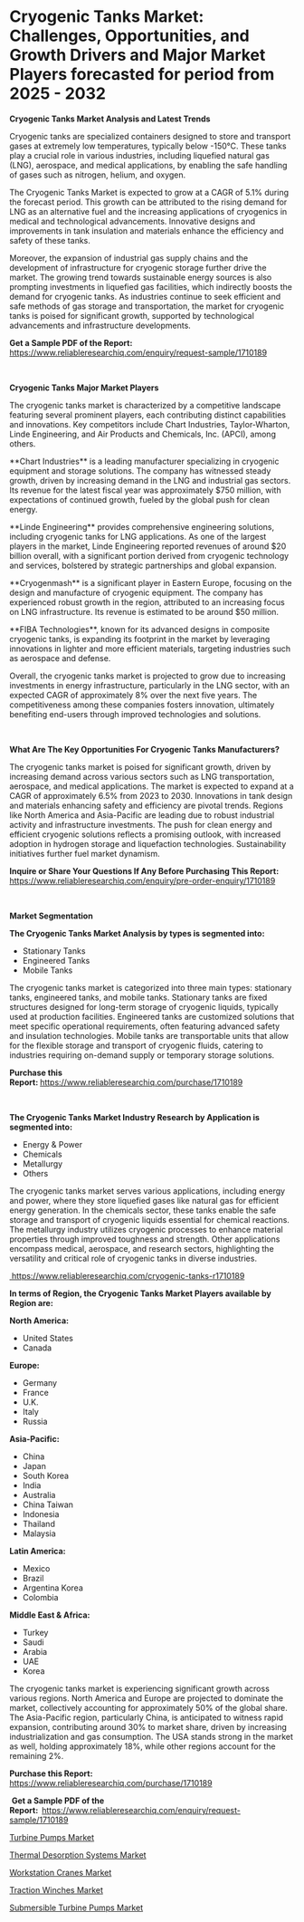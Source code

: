 <p><h1>Cryogenic Tanks Market: Challenges, Opportunities, and Growth Drivers and Major Market Players forecasted for period from 2025 - 2032</h1></p><p><strong>Cryogenic Tanks Market Analysis and Latest Trends</strong></p>
<p><p>Cryogenic tanks are specialized containers designed to store and transport gases at extremely low temperatures, typically below -150°C. These tanks play a crucial role in various industries, including liquefied natural gas (LNG), aerospace, and medical applications, by enabling the safe handling of gases such as nitrogen, helium, and oxygen.</p><p>The Cryogenic Tanks Market is expected to grow at a CAGR of 5.1% during the forecast period. This growth can be attributed to the rising demand for LNG as an alternative fuel and the increasing applications of cryogenics in medical and technological advancements. Innovative designs and improvements in tank insulation and materials enhance the efficiency and safety of these tanks.</p><p>Moreover, the expansion of industrial gas supply chains and the development of infrastructure for cryogenic storage further drive the market. The growing trend towards sustainable energy sources is also prompting investments in liquefied gas facilities, which indirectly boosts the demand for cryogenic tanks. As industries continue to seek efficient and safe methods of gas storage and transportation, the market for cryogenic tanks is poised for significant growth, supported by technological advancements and infrastructure developments.</p></p>
<p><strong>Get a Sample PDF of the Report:&nbsp;</strong> <a href="https://www.reliableresearchiq.com/enquiry/request-sample/1710189?utm_campaign=973&utm_medium=2&utm_source=Github&utm_content=ia&utm_term=19022025&utm_id=cryogenic-tanks">https://www.reliableresearchiq.com/enquiry/request-sample/1710189</a></p>
<p>&nbsp;</p>
<p><strong>Cryogenic Tanks Major Market Players</strong></p>
<p><p>The cryogenic tanks market is characterized by a competitive landscape featuring several prominent players, each contributing distinct capabilities and innovations. Key competitors include Chart Industries, Taylor-Wharton, Linde Engineering, and Air Products and Chemicals, Inc. (APCI), among others.</p><p>**Chart Industries** is a leading manufacturer specializing in cryogenic equipment and storage solutions. The company has witnessed steady growth, driven by increasing demand in the LNG and industrial gas sectors. Its revenue for the latest fiscal year was approximately $750 million, with expectations of continued growth, fueled by the global push for clean energy.</p><p>**Linde Engineering** provides comprehensive engineering solutions, including cryogenic tanks for LNG applications. As one of the largest players in the market, Linde Engineering reported revenues of around $20 billion overall, with a significant portion derived from cryogenic technology and services, bolstered by strategic partnerships and global expansion.</p><p>**Cryogenmash** is a significant player in Eastern Europe, focusing on the design and manufacture of cryogenic equipment. The company has experienced robust growth in the region, attributed to an increasing focus on LNG infrastructure. Its revenue is estimated to be around $50 million.</p><p>**FIBA Technologies**, known for its advanced designs in composite cryogenic tanks, is expanding its footprint in the market by leveraging innovations in lighter and more efficient materials, targeting industries such as aerospace and defense.</p><p>Overall, the cryogenic tanks market is projected to grow due to increasing investments in energy infrastructure, particularly in the LNG sector, with an expected CAGR of approximately 8% over the next five years. The competitiveness among these companies fosters innovation, ultimately benefiting end-users through improved technologies and solutions.</p></p>
<p>&nbsp;</p>
<p><strong>What Are The Key Opportunities For Cryogenic Tanks Manufacturers?</strong></p>
<p><p>The cryogenic tanks market is poised for significant growth, driven by increasing demand across various sectors such as LNG transportation, aerospace, and medical applications. The market is expected to expand at a CAGR of approximately 6.5% from 2023 to 2030. Innovations in tank design and materials enhancing safety and efficiency are pivotal trends. Regions like North America and Asia-Pacific are leading due to robust industrial activity and infrastructure investments. The push for clean energy and efficient cryogenic solutions reflects a promising outlook, with increased adoption in hydrogen storage and liquefaction technologies. Sustainability initiatives further fuel market dynamism.</p></p>
<p><strong>Inquire or Share Your Questions If Any Before Purchasing This Report:</strong> <a href="https://www.reliableresearchiq.com/enquiry/pre-order-enquiry/1710189?utm_campaign=973&utm_medium=2&utm_source=Github&utm_content=ia&utm_term=19022025&utm_id=cryogenic-tanks">https://www.reliableresearchiq.com/enquiry/pre-order-enquiry/1710189</a></p>
<p>&nbsp;</p>
<p><strong>Market Segmentation</strong></p>
<p><strong>The Cryogenic Tanks Market Analysis by types is segmented into:</strong></p>
<p><ul><li>Stationary Tanks</li><li>Engineered Tanks</li><li>Mobile Tanks</li></ul></p>
<p><p>The cryogenic tanks market is categorized into three main types: stationary tanks, engineered tanks, and mobile tanks. Stationary tanks are fixed structures designed for long-term storage of cryogenic liquids, typically used at production facilities. Engineered tanks are customized solutions that meet specific operational requirements, often featuring advanced safety and insulation technologies. Mobile tanks are transportable units that allow for the flexible storage and transport of cryogenic fluids, catering to industries requiring on-demand supply or temporary storage solutions.</p></p>
<p><strong>Purchase this Report:&nbsp;</strong><a href="https://www.reliableresearchiq.com/purchase/1710189?utm_campaign=973&utm_medium=2&utm_source=Github&utm_content=ia&utm_term=19022025&utm_id=cryogenic-tanks">https://www.reliableresearchiq.com/purchase/1710189</a></p>
<p>&nbsp;</p>
<p><strong>The Cryogenic Tanks Market Industry Research by Application is segmented into:</strong></p>
<p><ul><li>Energy & Power</li><li>Chemicals</li><li>Metallurgy</li><li>Others</li></ul></p>
<p><p>The cryogenic tanks market serves various applications, including energy and power, where they store liquefied gases like natural gas for efficient energy generation. In the chemicals sector, these tanks enable the safe storage and transport of cryogenic liquids essential for chemical reactions. The metallurgy industry utilizes cryogenic processes to enhance material properties through improved toughness and strength. Other applications encompass medical, aerospace, and research sectors, highlighting the versatility and critical role of cryogenic tanks in diverse industries.</p></p>
<p><a href="https://www.reliableresearchiq.com/cryogenic-tanks-r1710189?utm_campaign=973&utm_medium=2&utm_source=Github&utm_content=ia&utm_term=19022025&utm_id=cryogenic-tanks">&nbsp;https://www.reliableresearchiq.com/cryogenic-tanks-r1710189</a></p>
<p><strong>In terms of Region, the Cryogenic Tanks Market Players available by Region are:</strong></p>
<p>
    <p> <strong> North America: </strong>
        <ul>
            <li>United States</li>
            <li>Canada</li>
        </ul>
        </p> 
    <p> <strong> Europe: </strong>
        <ul>
            <li>Germany</li>
            <li>France</li>
            <li>U.K.</li>
            <li>Italy</li>
            <li>Russia</li>
        </ul>
        </p> 
    <p> <strong> Asia-Pacific: </strong>
        <ul>
            <li>China</li>
            <li>Japan</li>
            <li>South Korea</li>
            <li>India</li>
            <li>Australia</li>
            <li>China Taiwan</li>
            <li>Indonesia</li>
            <li>Thailand</li>
            <li>Malaysia</li>
        </ul>
        </p> 
    <p> <strong> Latin America: </strong>
        <ul>
            <li>Mexico</li>
            <li>Brazil</li>
            <li>Argentina Korea</li>
            <li>Colombia</li>
        </ul>
        </p> 
    <p> <strong> Middle East & Africa: </strong>
        <ul>
            <li>Turkey</li>
            <li>Saudi</li>
            <li>Arabia</li>
            <li>UAE</li>
            <li>Korea</li>
        </ul>
    </p>
    </p>
<p><p>The cryogenic tanks market is experiencing significant growth across various regions. North America and Europe are projected to dominate the market, collectively accounting for approximately 50% of the global share. The Asia-Pacific region, particularly China, is anticipated to witness rapid expansion, contributing around 30% to market share, driven by increasing industrialization and gas consumption. The USA stands strong in the market as well, holding approximately 18%, while other regions account for the remaining 2%.</p></p>
<p><strong>Purchase this Report: </strong><a href="https://www.reliableresearchiq.com/purchase/1710189?utm_campaign=973&utm_medium=2&utm_source=Github&utm_content=ia&utm_term=19022025&utm_id=cryogenic-tanks">https://www.reliableresearchiq.com/purchase/1710189</a></p>
<p>&nbsp;<strong>Get a Sample PDF of the Report:&nbsp;&nbsp;</strong><a href="https://www.reliableresearchiq.com/enquiry/request-sample/1710189?utm_campaign=973&utm_medium=2&utm_source=Github&utm_content=ia&utm_term=19022025&utm_id=cryogenic-tanks">https://www.reliableresearchiq.com/enquiry/request-sample/1710189</a></p>
<p><strong></strong></p>
<p><p><a href="https://github.com/sawrovpipolo/Market-Research-Report-List-1/blob/main/turbine-pumps-market.md?utm_campaign=973&utm_medium=2&utm_source=Github&utm_content=ia&utm_term=19022025&utm_id=cryogenic-tanks">Turbine Pumps Market</a></p><p><a href="https://github.com/sponsumelo/Market-Research-Report-List-1/blob/main/thermal-desorption-systems-market.md?utm_campaign=973&utm_medium=2&utm_source=Github&utm_content=ia&utm_term=19022025&utm_id=cryogenic-tanks">Thermal Desorption Systems Market</a></p><p><a href="https://github.com/raaschadonle/Market-Research-Report-List-1/blob/main/workstation-cranes-market.md?utm_campaign=973&utm_medium=2&utm_source=Github&utm_content=ia&utm_term=19022025&utm_id=cryogenic-tanks">Workstation Cranes Market</a></p><p><a href="https://github.com/ritooesiaba/Market-Research-Report-List-1/blob/main/traction-winches-market.md?utm_campaign=973&utm_medium=2&utm_source=Github&utm_content=ia&utm_term=19022025&utm_id=cryogenic-tanks">Traction Winches Market</a></p><p><a href="https://github.com/aarajlyre/Market-Research-Report-List-1/blob/main/submersible-turbine-pumps-market.md?utm_campaign=973&utm_medium=2&utm_source=Github&utm_content=ia&utm_term=19022025&utm_id=cryogenic-tanks">Submersible Turbine Pumps Market</a></p></p>